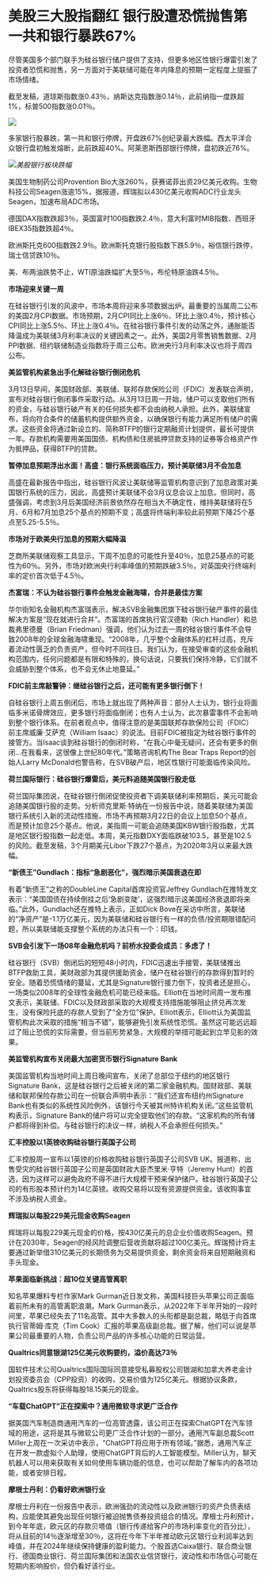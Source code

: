 # 美股三大股指翻红 银行股遭恐慌抛售第一共和银行暴跌67%

尽管美国多个部门联手为硅谷银行储户提供了支持，但更多地区性银行爆雷引发了投资者恐慌和抛售，另一方面对于美联储可能在年内降息的预期一定程度上提振了市场情绪。

截至发稿，道琼斯指数涨0.43％，纳斯达克指数涨0.14％，此前纳指一度跌超1%，标普500指数涨0.01％。

![](https://inews.gtimg.com/news_bt/OKl47GQqOwt5bhTWIg9SnD0EDzYPcCBibf7FXGYuFOwuEAA/1000)

多家银行股暴跌，第一共和银行停牌，开盘跌67%创纪录最大跌幅。西太平洋合众银行盘初触发熔断，此前跌超40%。阿莱恩斯西部银行停牌，盘初跌近76%。

![](https://inews.gtimg.com/news_bt/OQ48RIQmCWl5jedjkSyY6ib_IYNGOqi5UMKU_cfC6gohMAA/1000)_美股银行板块跌幅_

美国生物制药公司Provention
Bio大涨260%，获赛诺菲出资29亿美元收购。生物科技公司Seagen涨逾15%，据报道，辉瑞拟以430亿美元收购ADC行业龙头Seagen，加速布局ADC市场。

德国DAX指数跌超3％，英国富时100指数跌2.4％，意大利富时MIB指数、西班牙IBEX35指数跌超4％。

欧洲斯托克600指数跌2.9％。欧洲斯托克银行股指数下跌5.9％，裕信银行跌停，瑞士信贷跌10％。

美、布两油跌势不止，WTI原油跌幅扩大至5％，布伦特原油跌4.5％。

**市场迎来关键一周**

在硅谷银行引发的风波中，市场本周将迎来多项数据出炉。最重要的当属周二公布的美国2月CPI数据。市场预期，2月CPI同比上涨6％、环比上涨0.4％，预计核心CPI同比上涨5.5％、环比上涨0.4％。在硅谷银行事件引发的动荡之外，通胀能否降温成为美联储3月利率决议的关键因素之一。此外，美国2月零售销售数据、2月PPI数据、纽约联储制造业指数将于周三公布。欧洲央行3月利率决议也将于周四公布。

**美监管机构紧急出手化解硅谷银行倒闭危机**

3月13日早间，美国财政部、美联储、联邦存款保险公司（FDIC）发表联合声明，宣布对硅谷银行倒闭事件采取行动。从3月13日周一开始，储户可以支取他们所有的资金，与硅谷银行破产有关的任何损失都不会由纳税人承担。此外，美联储宣布，将向符合条件的储蓄机构提供额外资金，以确保银行有能力满足所有储户的需求。这些资金将通过新设立的、简称BTFP的银行定期融资计划提供，最长可提供一年。存款机构需要用美国国债、机构债和住房抵押贷款支持的证券等合格资产作为抵押品，获得BTFP的贷款。

**暂停加息预期浮出水面！高盛：银行系统面临压力，预计美联储3月不会加息**

高盛在最新报告中指出，硅谷银行风波让美联储等监管机构意识到了加息政策对美国银行系统的压力，因此，高盛预计美联储不会3月议息会议上加息。但同时，高盛强调，考虑到3月后美国经济前景依然存在相当大不确定性，维持美联储将在5月、6月和7月加息25个基点的预期不变；高盛将终端利率较此前预期下降25个基点至5.25-5.5％。

**市场对于欧美央行加息的预期大幅降温**

芝商所美联储观察工具显示，下周不加息的可能性升至40％，加息25基点的可能性为60％。另外，市场对欧洲央行利率峰值的预期跌破3.5％，对英国央行终端利率的定价首次低于4.5％。

**杰富瑞：不认为硅谷银行事件会触发金融海啸，合并是最佳方案**

华尔街知名金融机构杰富瑞表示，解决SVB金融集团旗下硅谷银行破产事件的最佳解决方案是“现在就进行合并”。杰富瑞的首席执行官汉德勒（Rich
Handler）和总裁弗里德曼（Brian
Friedman）强调，他们认为过去一周的硅谷银行事件不会导致2008年的全球金融海啸重现。“2008年，几乎整个金融体系的杠杆过高，充斥着流动性匮乏的负责资产，但今时不同往日。我们认为，在接受审查的这些金融机构范围内，任何问题都是有限和特殊的，换句话说，只要我们保持冷静，它们就不会威胁到整个体系，也不会无休止地蔓延。”

**FDIC前主席敲警钟：继硅谷银行之后，还可能有更多银行倒下！**

自硅谷银行上周五倒闭后，市场上就出现了两种声音：部分人士认为，银行业将面临多米诺骨牌效应，更多银行将面临倒闭；也有人士认为，此次暴雷事件不会影响到整个银行体系。在前者观点中，值得注意的是美国联邦存款保险公司（FDIC）前主席威廉·艾萨克（William
Isaac）的说法。目前FDIC被指定为硅谷银行事件的接管方。当Isaac谈到硅谷银行的倒闭时称，“在我心中毫无疑问，还会有更多的倒闭…在我看来，这很像上世纪80年代。”策略咨询机构The
Bear Traps Report的创始人Larry McDonald也警告称，在SVB破产后，地区性银行可能面临传染风险。

**荷兰国际银行：硅谷银行爆雷后，美元料追随美国银行股走低**

荷兰国际集团说，在硅谷银行倒闭促使投资者下调美联储利率预期后，美元可能会追随美国银行股的走势。分析师克里斯·特纳在一份报告中说，随着美联储为美国银行系统引入新的流动性措施，市场不再预期3月22日的会议上加息50个基点，而是预计加息25个基点。他说，美指周一可能会追随美国KBW银行股指数，尤其是地区银行股指数一起走低。本周，美元指数DXY面临跌破103.5，甚至是102.5的风险。截至发稿，3个月期美元Libor下跌27个基点，为2020年3月以来最大跌幅。

**“新债王”Gundlach：指标“急剧恶化”，强烈暗示美国衰退在即**

有着“新债王”之称的DoubleLine Capital首席投资官Jeffrey
Gundlach在推特发文表示：“美国国债在持续倒挂之后‘急剧变陡’，这强烈暗示这美国经济衰退即将来临。”此外，Gundlach还在推特上表示，正如Dick
Bove在采访中所言，美联储的“净资产”是-1.1万亿美元，因为美联储和硅谷银行有一样的负债/投资期限错配问题，所以美联储能支撑整个系统的办法只有一个：印钱。

**SVB会引发下一场08年金融危机吗？前桥水投委会成员：多虑了！**

硅谷银行（SVB）倒闭后的短短48小时内，FDIC迅速出手接管，美联储推出BTFP救助工具，美财政部为其提供援助资金，储户在硅谷银行的存款得到暂时的安全。随着恐慌情绪的蔓延，尤其是Signature银行接力倒下，投资者还是担心，一场类似2008年的全球性金融危机可能已经来临。Elliott在当地时间周一发布推文表示，美联储、FDIC以及财政部采取的大规模支持措施能够阻止挤兑再次发生，没有保险托底的存款人受到了“全方位”保护。Elliott表示，Elliott认为美国监管机构此次采取的措施“相当不错”，能够避免引发系统性恐慌。虽然这可能远远超过了阻止恐慌的实际需要，但当前形势紧急，大规模的举措可能起到立竿见影的效果。

**美监管机构宣布关闭最大加密货币银行Signature Bank**

美国监管机构当地时间上周日晚间宣布，关闭了总部位于纽约的地区银行Signature
Bank，这是硅谷银行之后被关闭的第二家金融机构。国财政部、美联储和联邦保险存款公司在一份联合声明中表示：“我们还宣布纽约州Signature
Bank也有类似的系统性风险例外，该银行今天被其州特许机构关闭。”这些监管机构表示，Signature
Bank的储户将可以完全提取他们的存款。“这家机构的所有储户都将得到补偿。与硅谷银行的决议一样，纳税人不会承担任何损失。”

**汇丰控股以1英镑收购硅谷银行英国子公司**

汇丰控股周一宣布以1英镑的价格收购硅谷银行英国子公司SVB UK。报道称，出售受灾的硅谷银行英国子公司是英国财政大臣杰里米·亨特（Jeremy
Hunt）的首选，因为这样可以避免政府不得不进行大规模干预来保护储户。硅谷银行英国子公司的有形股本预计约为14亿英镑。收购交易将以现有资源提供资金。该收购事宜不涉及纳税人资金。

**辉瑞拟以每股229美元现金收购Seagen**

辉瑞将以每股229美元现金的价格，按430亿美元的总企业价值收购Seagen。预计在2030年，Seagen的经风险调整后营收贡献将超过100亿美元。辉瑞预计将主要通过新举借310亿美元的长期债务为交易提供资金，剩余资金将来自短期融资和手头现金。

**苹果面临新挑战：超10位关键高管离职**

知名苹果爆料专栏作家Mark Gurman近日发文称，美国科技巨头苹果公司正面临着前所未有的高管离职浪潮。Mark
Gurman表示，从2022年下半年开始的一段时间里，苹果已经失去了11名高管。其中大多数人的头衔都是副总裁，略低于向首席执行官蒂姆·库克（Tim
Cook）汇报的苹果高级副总裁。据了解，他们可以说是苹果公司最重要的人物，负责公司产品的许多核心功能的日常运营。

**Qualtrics同意银湖125亿美元收购要约，溢价高达73％**

国软件技术公司Qualtrics国际国际同意接受私募股权公司银湖和加拿大养老金计划投资委员会（CPP投资）的收购，交易价值为125亿美元。根据协议条款，Qualtrics股东将获得每股18.15美元的现金。

**“车载ChatGPT”正在探索中？通用微软寻求更广泛合作**

据美国汽车制造商通用汽车的一位高管透露，该公司正在探索ChatGPT在汽车领域的用途，这将是其与微软公司更广泛合作计划的一部分。通用汽车副总裁Scott
Miller上周在一次采访中表示，“ChatGPT将应用于所有领域。”据悉，通用汽车正在开发一款虚拟个人助理，使用ChatGPT背后的人工智能模型。Miller认为，聊天机器人可以用来获取有关如何使用车辆功能的信息，也可以帮助了解车内的各项功能，或者安排日程。

**摩根士丹利：仍看好欧洲银行业**

摩根士丹利在一份报告中表示，欧洲强劲的流动性以及欧洲银行的资产负债表结构，应能使其避免出现任何银行被迫抛售债券投资组合的情况。摩根士丹利预计，到今年年底，欧元区的存款贝塔值（银行传递给客户的市场利率变化的百分比），将从目前的14％逐渐增至30％，这将在今年下半年推动欧元区银行业利润率达到峰值，并在2024年继续保持健康的盈利能力。个股首选Caixa银行、联合商业银行、德国商业银行、荷兰国际集团和法国农业信贷银行，波动性和市场信心可能在短期内影响股价，但仍看好该行业。

